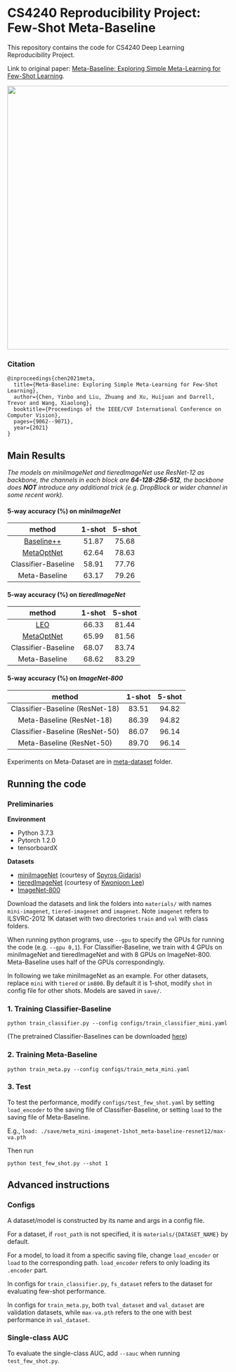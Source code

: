 # CS4240 Reproducibility Project: Few-Shot Meta-Baseline

This repository contains the code for CS4240 Deep Learning Reproducibility Project.

Link to original paper: [Meta-Baseline: Exploring Simple Meta-Learning for Few-Shot Learning](https://arxiv.org/abs/2003.04390).

<img src="https://user-images.githubusercontent.com/10364424/76388735-bfb02580-63a4-11ea-8540-4021961a4fbe.png" width="600">

### Citation
```
@inproceedings{chen2021meta,
  title={Meta-Baseline: Exploring Simple Meta-Learning for Few-Shot Learning},
  author={Chen, Yinbo and Liu, Zhuang and Xu, Huijuan and Darrell, Trevor and Wang, Xiaolong},
  booktitle={Proceedings of the IEEE/CVF International Conference on Computer Vision},
  pages={9062--9071},
  year={2021}
}
```

## Main Results

*The models on *miniImageNet* and *tieredImageNet* use ResNet-12 as backbone, the channels in each block are **64-128-256-512**, the backbone does **NOT** introduce any additional trick (e.g. DropBlock or wider channel in some recent work).*

#### 5-way accuracy (%) on *miniImageNet*

method|1-shot|5-shot
:-:|:-:|:-:
[Baseline++](https://arxiv.org/abs/1904.04232) |51.87|75.68|
[MetaOptNet](https://arxiv.org/abs/1904.03758) |62.64|78.63|
Classifier-Baseline |58.91|77.76|
Meta-Baseline |63.17|79.26|

#### 5-way accuracy (%) on *tieredImageNet*

method|1-shot|5-shot
:-:|:-:|:-:
[LEO](https://arxiv.org/abs/1807.05960) |66.33|81.44|
[MetaOptNet](https://arxiv.org/abs/1904.03758) |65.99|81.56|
Classifier-Baseline|68.07|83.74|
Meta-Baseline|68.62|83.29|

#### 5-way accuracy (%) on *ImageNet-800*

method|1-shot|5-shot
:-:|:-:|:-:
Classifier-Baseline (ResNet-18)|83.51|94.82|
Meta-Baseline (ResNet-18)|86.39|94.82|
Classifier-Baseline (ResNet-50)|86.07|96.14|
Meta-Baseline (ResNet-50)|89.70|96.14|

####

Experiments on Meta-Dataset are in [meta-dataset](https://github.com/cyvius96/few-shot-meta-baseline/tree/master/meta-dataset) folder.

## Running the code

### Preliminaries

**Environment**
- Python 3.7.3
- Pytorch 1.2.0
- tensorboardX

**Datasets**
- [miniImageNet](https://drive.google.com/file/d/1fJAK5WZTjerW7EWHHQAR9pRJVNg1T1Y7/view?usp=sharing) (courtesy of [Spyros Gidaris](https://github.com/gidariss/FewShotWithoutForgetting))
- [tieredImageNet](https://drive.google.com/open?id=1nVGCTd9ttULRXFezh4xILQ9lUkg0WZCG) (courtesy of [Kwonjoon Lee](https://github.com/kjunelee/MetaOptNet))
- [ImageNet-800](http://image-net.org/challenges/LSVRC/2012/)

Download the datasets and link the folders into `materials/` with names `mini-imagenet`, `tiered-imagenet` and `imagenet`.
Note `imagenet` refers to ILSVRC-2012 1K dataset with two directories `train` and `val` with class folders.

When running python programs, use `--gpu` to specify the GPUs for running the code (e.g. `--gpu 0,1`).
For Classifier-Baseline, we train with 4 GPUs on miniImageNet and tieredImageNet and with 8 GPUs on ImageNet-800. Meta-Baseline uses half of the GPUs correspondingly.

In following we take miniImageNet as an example. For other datasets, replace `mini` with `tiered` or `im800`.
By default it is 1-shot, modify `shot` in config file for other shots. Models are saved in `save/`.

### 1. Training Classifier-Baseline
```
python train_classifier.py --config configs/train_classifier_mini.yaml
```

(The pretrained Classifier-Baselines can be downloaded [here](https://www.dropbox.com/sh/ef2sm8d8qadhg3a/AAAIBotzaCKIdN1dJTvgDk-wa?dl=0))

### 2. Training Meta-Baseline
```
python train_meta.py --config configs/train_meta_mini.yaml
```

### 3. Test
To test the performance, modify `configs/test_few_shot.yaml` by setting `load_encoder` to the saving file of Classifier-Baseline, or setting `load` to the saving file of Meta-Baseline.

E.g., `load: ./save/meta_mini-imagenet-1shot_meta-baseline-resnet12/max-va.pth`

Then run
```
python test_few_shot.py --shot 1
```

## Advanced instructions

### Configs

A dataset/model is constructed by its name and args in a config file.

For a dataset, if `root_path` is not specified, it is `materials/{DATASET_NAME}` by default.

For a model, to load it from a specific saving file, change `load_encoder` or `load` to the corresponding path.
`load_encoder` refers to only loading its `.encoder` part.

In configs for `train_classifier.py`, `fs_dataset` refers to the dataset for evaluating few-shot performance.

In configs for `train_meta.py`, both `tval_dataset` and `val_dataset` are validation datasets, while `max-va.pth` refers to the one with best performance in `val_dataset`.

### Single-class AUC

To evaluate the single-class AUC, add `--sauc` when running `test_few_shot.py`.
